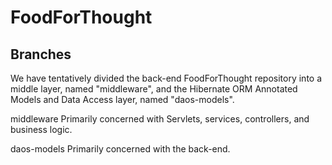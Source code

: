 # FoodForThought


Branches
--------------------------------------------------------------------------------------------------------------------------------------------------------------------
We have tentatively divided the back-end FoodForThought repository into a middle layer, named "middleware", and the Hibernate ORM Annotated Models and Data Access layer, named "daos-models".

middleware
  Primarily concerned with Servlets, services, controllers, and business logic.
  
daos-models
  Primarily concerned with the back-end.
  
  
